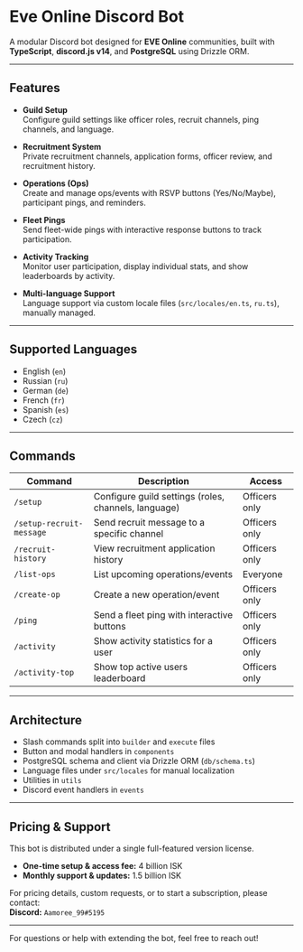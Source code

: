 # Eve Online Discord Bot

A modular Discord bot designed for **EVE Online** communities, built with **TypeScript**, **discord.js v14**, and **PostgreSQL** using Drizzle ORM.

---

## Features

- **Guild Setup**  
  Configure guild settings like officer roles, recruit channels, ping channels, and language.

- **Recruitment System**  
  Private recruitment channels, application forms, officer review, and recruitment history.

- **Operations (Ops)**  
  Create and manage ops/events with RSVP buttons (Yes/No/Maybe), participant pings, and reminders.

- **Fleet Pings**  
  Send fleet-wide pings with interactive response buttons to track participation.

- **Activity Tracking**  
  Monitor user participation, display individual stats, and show leaderboards by activity.

- **Multi-language Support**  
  Language support via custom locale files (`src/locales/en.ts`, `ru.ts`), manually managed.

---

## Supported Languages

- English (`en`)
- Russian (`ru`)
- German (`de`)
- French (`fr`)
- Spanish (`es`)
- Czech (`cz`)

---

## Commands

| Command                | Description                                         | Access        |
|------------------------|-----------------------------------------------------|---------------|
| `/setup`               | Configure guild settings (roles, channels, language) | Officers only |
| `/setup-recruit-message` | Send recruit message to a specific channel          | Officers only |
| `/recruit-history`       | View recruitment application history                 | Officers only |
| `/list-ops`              | List upcoming operations/events                       | Everyone      |
| `/create-op`             | Create a new operation/event                          | Officers only |
| `/ping`                  | Send a fleet ping with interactive buttons           | Officers only |
| `/activity`              | Show activity statistics for a user                   | Officers only |
| `/activity-top`          | Show top active users leaderboard                      | Officers only |

---

## Architecture

- Slash commands split into `builder` and `execute` files
- Button and modal handlers in `components`
- PostgreSQL schema and client via Drizzle ORM (`db/schema.ts`)
- Language files under `src/locales` for manual localization
- Utilities in `utils`
- Discord event handlers in `events`

---

## Pricing & Support

This bot is distributed under a single full-featured version license.

- **One-time setup & access fee:** 4 billion ISK
- **Monthly support & updates:** 1.5 billion ISK

For pricing details, custom requests, or to start a subscription, please contact:  
**Discord:** `Aamoree_99#5195`

---

For questions or help with extending the bot, feel free to reach out!
